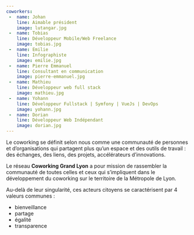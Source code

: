 ```yaml
---
coworkers:
 -  name: Johan
    line: Aimable président
    image: lutangar.jpg
 -  name: Tobias
    line: Développeur Mobile/Web Freelance
    image: tobias.jpg
 -  name: Emilie
    line: Infographiste
    image: emilie.jpg
 -  name: Pierre Emmanuel
    line: Consultant en communication
    image: pierre-emmanuel.jpg
 -  name: Mathieu
    line: Développeur web full stack
    image: mathieu.jpg
 -  name: Yohann
    line: Développeur Fullstack | Symfony | VueJs | DevOps
    image: yohann.jpg
 -  name: Dorian
    line: Développeur Web Indépendant
    image: dorian.jpg
---
```


Le coworking se définit selon nous comme une communauté de personnes et d’organisations qui partagent plus qu’un espace et des outils de travail : des échanges, des liens, des projets, accélérateurs d’innovations.

Le réseau **Coworking Grand Lyon** a pour mission de rassembler la communauté de toutes celles et ceux qui s’impliquent dans le développement du coworking sur le territoire de la Métropole de Lyon.

Au-delà de leur singularité, ces acteurs citoyens se caractérisent par 4 valeurs communes :

- bienveillance
- partage
- égalité
- transparence
